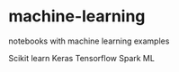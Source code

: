 # machine-learning
notebooks with machine learning examples

Scikit learn
Keras
Tensorflow
Spark ML
